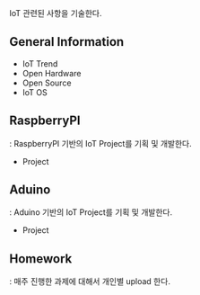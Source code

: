 IoT 관련된 사항을 기술한다.

## General Information ##
- IoT Trend
- Open Hardware
- Open Source
- IoT OS

## RaspberryPI ##
: RaspberryPI 기반의 IoT Project를 기획 및 개발한다.
- Project

## Aduino ##
: Aduino 기반의 IoT Project를 기획 및 개발한다.
- Project

## Homework ##
: 매주 진행한 과제에 대해서 개인별 upload 한다.

